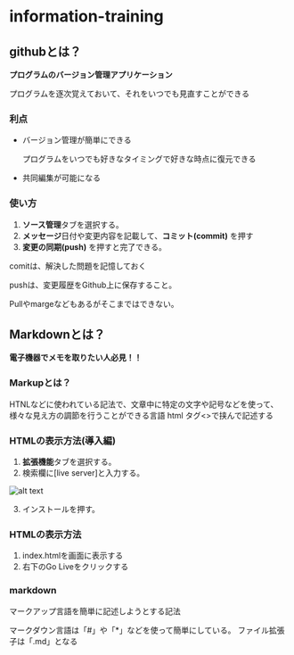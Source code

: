 # information-training

## githubとは？

**プログラムのバージョン管理アプリケーション**

プログラムを逐次覚えておいて、それをいつでも見直すことができる

### 利点
* バージョン管理が簡単にできる

    プログラムをいつでも好きなタイミングで好きな時点に復元できる

* 共同編集が可能になる

### 使い方
1. **ソース管理**タブを選択する。
2. **メッセージ**日付や変更内容を記載して、**コミット(commit)** を押す
3. **変更の同期(push)** を押すと完了できる。

comitは、解決した問題を記憶しておく

pushは、変更履歴をGithub上に保存すること。

Pullやmargeなどもあるがそこまではできない。


## Markdownとは？

**電子機器でメモを取りたい人必見！！**

### Markupとは？

HTNLなどに使われている記法で、文章中に特定の文字や記号などを使って、様々な見え方の調節を行うことができる言語
html タグ<>で挟んで記述する

### HTMLの表示方法(導入編)
1. **拡張機能**タブを選択する。
2. 検索欄に[live server]と入力する。

![alt text](image.png)

3. インストールを押す。

### HTMLの表示方法
1. index.htmlを画面に表示する
2. 右下のGo Liveをクリックする

### markdown

マークアップ言語を簡単に記述しようとする記法

マークダウン言語は「#」や「*」などを使って簡単にしている。
ファイル拡張子は「.md」となる